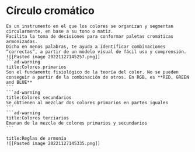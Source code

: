 <i class="time"></i>
<div class="head"><h1>Círculo cromático</h1></div>

````ad-abstract
Es un instrumento en el que los colores se organizan y segmentan circularmente, en base a su tono o matiz. 
Facilita la toma de decisiones para conformar paletas cromáticas armonizadas. 
Dicho en menos palabras, te ayuda a identificar combinaciones “correctas”, a partir de un modelo visual de fácil uso y comprensión.
![[Pasted image 20221127145257.png]]
```ad-warning
title:Colores primarios
Son el fundamento fisiológico de la teoría del color. No se pueden conseguir a partir de la combinación de otros. En RGB, es **RED, GREEN and BLUE**
```
```ad-warning
title:Colores secundarios
Se obtienen al mezclar dos colores primarios en partes iguales
```
```ad-warning
title:Colores terciarios
Emanan de la mezcla de colores primarios y secundarios
```
````

```ad-info
title:Reglas de armonía
![[Pasted image 20221127145335.png]]
```

